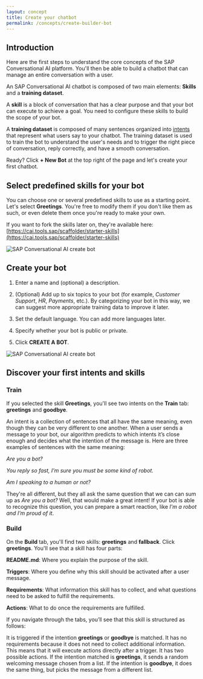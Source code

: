 ```yaml
---
layout: concept
title: Create your chatbot
permalink: /concepts/create-builder-bot
---
```


## Introduction

Here are the first steps to understand the core concepts of the SAP Conversational AI platform. You'll then be able to build a chatbot that can manage an entire conversation with a user.

An SAP Conversational AI chatbot is composed of two main elements: **Skills** and a **training dataset**.

A **skill** is a block of conversation that has a clear purpose and that your bot can execute to achieve a goal. You need to configure these skills to build the scope of your bot.

A **training dataset** is composed of many sentences organized into [intents](https://cai.tools.sap/docs/concepts/intent) that represent what users say to your chatbot. The training dataset is used to train the bot to understand the user's needs and to trigger the right piece of conversation, reply correctly, and have a smooth conversation.

Ready? Click **+ New Bot** at the top right of the page and let's create your first chatbot.

## Select predefined skills for your bot

You can choose one or several predefined skills to use as a starting point. Let's select **Greetings**.
You're free to modify them if you don't like them as such, or even delete them once you're ready to make your own.

If you want to fork the skills later on, they're available here: [https://cai.tools.sap/scaffolder/starter-skills](https://cai.tools.sap/scaffolder/starter-skills)

![SAP Conversational AI create bot](https://cdn.cai.tools.sap/man/introduction/predefined-skills.png)

## Create your bot

1) Enter a name and (optional) a description.

2) (Optional) Add up to six topics to your bot (for example, *Customer Support*, *HR*, *Payments*, etc.). By categorizing your bot in this way, we can suggest more appropriate training data to improve it later.

3) Set the default language. You can add more languages later. 

4) Specify whether your bot is public or private.

5) Click **CREATE A BOT**.

![SAP Conversational AI create bot](https://cdn.cai.tools.sap/man/introduction/create-bot.png)

## Discover your first intents and skills

### Train

If you selected the skill **Greetings**, you'll see two intents on the **Train** tab: **greetings** and **goodbye**.

An intent is a collection of sentences that all have the same meaning, even though they can be very different to one another. When a user sends a message to your bot, our algorithm predicts to which intents it’s close enough and decides what the intention of the message is. Here are three examples of sentences with the same meaning:

*Are you a bot?*

*You reply so fast, I’m sure you must be some kind of robot.*

*Am I speaking to a human or not?*

They're all different, but they all ask the same question that we can can sum up as *Are you a bot?* Well, that would make a great intent! If your bot is able to recognize this question, you can prepare a smart reaction, like *I’m a robot and I’m proud of it*.

### Build

On the **Build** tab, you'll find two skills: **greetings** and **fallback**. Click **greetings**. You'll see that a skill has four parts:

**README.md**: Where you explain the purpose of the skill.

**Triggers**: Where you define why this skill should be activated after a user message.

**Requirements**: What information this skill has to collect, and what questions need to be asked to fulfill the requirements.

**Actions**: What to do once the requirements are fulfilled.


If you navigate through the tabs, you’ll see that this skill is structured as follows:

It is triggered if the intention **greetings** or **goodbye** is matched.
It has no requirements because it does not need to collect additional information. This means that it will execute actions directly after a trigger.
It has two possible actions. If the intention matched is **greetings**, it sends a random welcoming message chosen from a list. If the intention is **goodbye**, it does the same thing, but picks the message from a different list.

